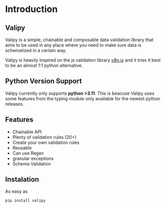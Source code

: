# Introduction

## Valipy

Valipy is a simple, chainable and composable data validation library that aims to be used in any place where you need to make sure data is schematized in a certain way.

Valipy is heavily inspired on the js validation library [v8n.js](https://github.com/imbrn/v8n) and it tries it best to be an almost 1:1 python alternative.

## Python Version Support

Valipy currently only supports **python >3.11**. This is beacuse Valipy uses some features from the typing module only available for the newest python releases.

## Features

* Chainable API
* Plenty of validation rules  (20+)
* Create your own validation rules
* Reusable
* Can use Regex
* granular exceptions
* Schema Validation

## Instalation

As easy as

`pip install valipy`
